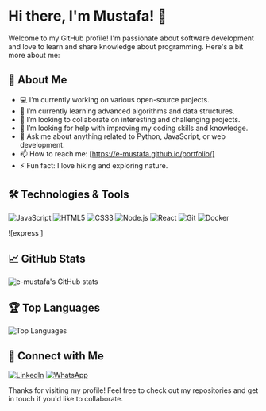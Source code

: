 # Hi there, I'm Mustafa! 👋

Welcome to my GitHub profile! I'm passionate about software development and love to learn and share knowledge about programming. Here's a bit more about me:

## 🚀 About Me

- 💻 I’m currently working on various open-source projects.
- 🌱 I’m currently learning advanced algorithms and data structures.
- 👯 I’m looking to collaborate on interesting and challenging projects.
- 🤔 I’m looking for help with improving my coding skills and knowledge.
- 💬 Ask me about anything related to Python, JavaScript, or web development.
- 📫 How to reach me: [https://e-mustafa.github.io/portfolio/] 
- ⚡ Fun fact: I love hiking and exploring nature.

## 🛠️ Technologies & Tools


![JavaScript](https://img.shields.io/badge/JavaScript-F7DF1E?style=for-the-badge&logo=javascript&logoColor=black)
![HTML5](https://img.shields.io/badge/HTML5-E34F26?style=for-the-badge&logo=html5&logoColor=white)
![CSS3](https://img.shields.io/badge/CSS3-1572B6?style=for-the-badge&logo=css3&logoColor=white)
![Node.js](https://img.shields.io/badge/Node.js-339933?style=for-the-badge&logo=nodedotjs&logoColor=white)
![React](https://img.shields.io/badge/React-61DAFB?style=for-the-badge&logo=react&logoColor=black)
![Git](https://img.shields.io/badge/Git-F05032?style=for-the-badge&logo=git&logoColor=white)
![Docker](https://img.shields.io/badge/Docker-2496ED?style=for-the-badge&logo=docker&logoColor=white)

![express ] 

## 📈 GitHub Stats

![e-mustafa's GitHub stats](https://github-readme-stats.vercel.app/api?username=e-mustafa&show_icons=true&theme=radical)

## 🏆 Top Languages

![Top Languages](https://github-readme-stats.vercel.app/api/top-langs/?username=e-mustafa&layout=compact&theme=radical)

## 🔗 Connect with Me

[![LinkedIn](https://img.shields.io/badge/LinkedIn-0077B5?style=for-the-badge&logo=linkedin&logoColor=white)](https://www.linkedin.com/in/e-mustafa/)
[![WhatsApp](https://img.shields.io/badge/Twitter-1DA1F2?style=for-the-badge&logo=twitter&logoColor=white)](https://wa.me/+201119706667)

Thanks for visiting my profile! Feel free to check out my repositories and get in touch if you'd like to collaborate.
